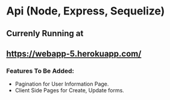 # Api (Node, Express, Sequelize)
## Currenly Running at
## https://webapp-5.herokuapp.com/
### Features To Be Added:

- Pagination for User Information Page.
- Client Side Pages for Create, Update forms.
